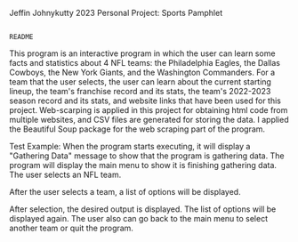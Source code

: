 Jeffin Johnykutty
2023 Personal Project: Sports Pamphlet


                                                                         README
This program is an interactive program in which the user can learn some facts and statistics about 4 NFL teams: the Philadelphia Eagles, the Dallas Cowboys, the New York Giants, and the Washington Commanders. For a team that the user selects, the user can learn about the current starting lineup, the team's franchise record and its stats, the team's 2022-2023 season record and its stats, and website links that have been used for this project. Web-scarping is applied in this project for obtaining html code from multiple websites, and CSV files are generated for storing the data. I applied the Beautiful Soup package for the web scraping part of the program. 

Test Example: 
When the program starts executing, it will display a "Gathering Data" message to show that the program is gathering data. The program will display the main menu to show it is finishing gathering data. The user selects an NFL team.




After the user selects a team, a list of options will be displayed.


After selection, the desired output is displayed. The list of options will be displayed again. The user also can go back to the main menu to select another team or quit the program. 
